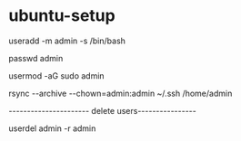 # ubuntu-setup

useradd -m admin -s /bin/bash

passwd admin

usermod -aG sudo admin

rsync --archive --chown=admin:admin ~/.ssh /home/admin


---------------------- delete users----------------

userdel admin -r admin
